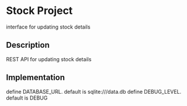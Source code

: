 # Stock Project

interface for updating stock details

## Description

REST API for updating stock details

## Implementation

define DATABASE_URL. default is sqlite:///data.db
define DEBUG_LEVEL. default is DEBUG